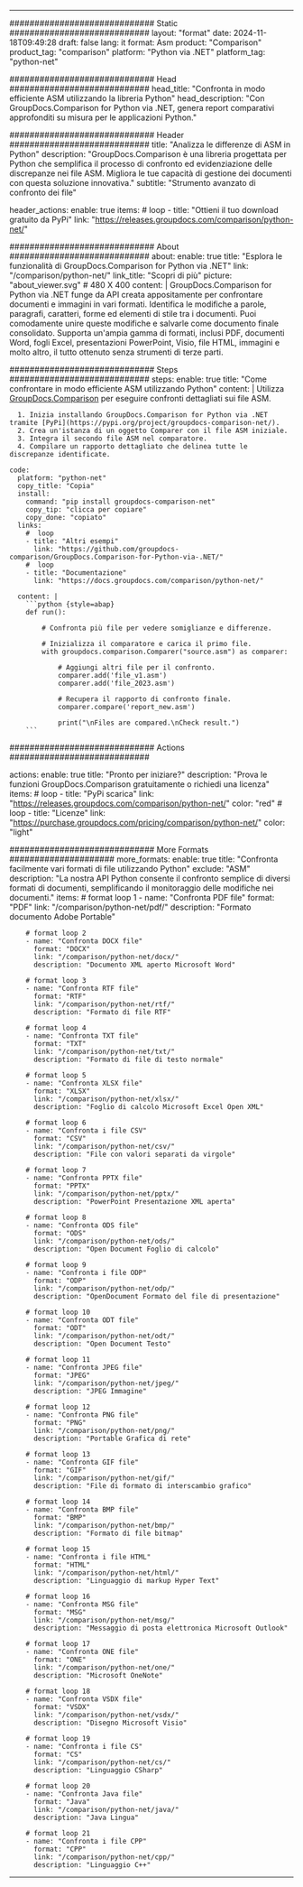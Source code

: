 
---
############################# Static ############################
layout: "format"
date:  2024-11-18T09:49:28
draft: false
lang: it
format: Asm
product: "Comparison"
product_tag: "comparison"
platform: "Python via .NET"
platform_tag: "python-net"

############################# Head ############################
head_title: "Confronta in modo efficiente ASM utilizzando la libreria Python"
head_description: "Con GroupDocs.Comparison for Python via .NET, genera report comparativi approfonditi su misura per le applicazioni Python."

############################# Header ############################
title: "Analizza le differenze di ASM in Python" 
description: "GroupDocs.Comparison è una libreria progettata per Python che semplifica il processo di confronto ed evidenziazione delle discrepanze nei file ASM. Migliora le tue capacità di gestione dei documenti con questa soluzione innovativa."
subtitle: "Strumento avanzato di confronto dei file" 

header_actions:
  enable: true
  items:
    #  loop
    - title: "Ottieni il tuo download gratuito da PyPi"
      link: "https://releases.groupdocs.com/comparison/python-net/"
      
############################# About ############################
about:
    enable: true
    title: "Esplora le funzionalità di GroupDocs.Comparison for Python via .NET"
    link: "/comparison/python-net/"
    link_title: "Scopri di più"
    picture: "about_viewer.svg" # 480 X 400
    content: |
       GroupDocs.Comparison for Python via .NET funge da API creata appositamente per confrontare documenti e immagini in vari formati. Identifica le modifiche a parole, paragrafi, caratteri, forme ed elementi di stile tra i documenti. Puoi comodamente unire queste modifiche e salvarle come documento finale consolidato. Supporta un'ampia gamma di formati, inclusi PDF, documenti Word, fogli Excel, presentazioni PowerPoint, Visio, file HTML, immagini e molto altro, il tutto ottenuto senza strumenti di terze parti.

############################# Steps ############################
steps:
    enable: true
    title: "Come confrontare in modo efficiente ASM utilizzando Python"
    content: |
      Utilizza [GroupDocs.Comparison](https://products.groupdocs.com/comparison/python-net/) per eseguire confronti dettagliati sui file ASM.
      
      1. Inizia installando GroupDocs.Comparison for Python via .NET tramite [PyPi](https://pypi.org/project/groupdocs-comparison-net/).
      2. Crea un'istanza di un oggetto Comparer con il file ASM iniziale.
      3. Integra il secondo file ASM nel comparatore.
      4. Compilare un rapporto dettagliato che delinea tutte le discrepanze identificate.
   
    code:
      platform: "python-net"
      copy_title: "Copia"
      install:
        command: "pip install groupdocs-comparison-net"
        copy_tip: "clicca per copiare"
        copy_done: "copiato"
      links:
        #  loop
        - title: "Altri esempi"
          link: "https://github.com/groupdocs-comparison/GroupDocs.Comparison-for-Python-via-.NET/"
        #  loop
        - title: "Documentazione"
          link: "https://docs.groupdocs.com/comparison/python-net/"
          
      content: |
        ```python {style=abap}
        def run():

            # Confronta più file per vedere somiglianze e differenze.

            # Inizializza il comparatore e carica il primo file.
            with groupdocs.comparison.Comparer("source.asm") as comparer:

                # Aggiungi altri file per il confronto.
                comparer.add('file_v1.asm')
                comparer.add('file_2023.asm')

                # Recupera il rapporto di confronto finale.
                comparer.compare('report_new.asm')

                print("\nFiles are compared.\nCheck result.")
        ```            

############################# Actions ############################

actions:
  enable: true
  title: "Pronto per iniziare?"
  description: "Prova le funzioni GroupDocs.Comparison gratuitamente o richiedi una licenza"
  items:
    #  loop
    - title: "PyPi scarica"
      link: "https://releases.groupdocs.com/comparison/python-net/"
      color: "red"
        #  loop
    - title: "Licenze"
      link: "https://purchase.groupdocs.com/pricing/comparison/python-net/"
      color: "light"


############################# More Formats #####################
more_formats:
    enable: true
    title: "Confronta facilmente vari formati di file utilizzando Python"
    exclude: "ASM"
    description: "La nostra API Python consente il confronto semplice di diversi formati di documenti, semplificando il monitoraggio delle modifiche nei documenti."
    items: 
        # format loop 1
        - name: "Confronta PDF file"
          format: "PDF"
          link: "/comparison/python-net/pdf/"
          description: "Formato documento Adobe Portable"

        # format loop 2
        - name: "Confronta DOCX file"
          format: "DOCX"
          link: "/comparison/python-net/docx/"
          description: "Documento XML aperto Microsoft Word"

        # format loop 3
        - name: "Confronta RTF file"
          format: "RTF"
          link: "/comparison/python-net/rtf/"
          description: "Formato di file RTF"

        # format loop 4
        - name: "Confronta TXT file"
          format: "TXT"
          link: "/comparison/python-net/txt/"
          description: "Formato di file di testo normale"

        # format loop 5
        - name: "Confronta XLSX file"
          format: "XLSX"
          link: "/comparison/python-net/xlsx/"
          description: "Foglio di calcolo Microsoft Excel Open XML"

        # format loop 6
        - name: "Confronta i file CSV"
          format: "CSV"
          link: "/comparison/python-net/csv/"
          description: "File con valori separati da virgole"

        # format loop 7
        - name: "Confronta PPTX file"
          format: "PPTX"
          link: "/comparison/python-net/pptx/"
          description: "PowerPoint Presentazione XML aperta"

        # format loop 8
        - name: "Confronta ODS file"
          format: "ODS"
          link: "/comparison/python-net/ods/"
          description: "Open Document Foglio di calcolo"

        # format loop 9
        - name: "Confronta i file ODP"
          format: "ODP"
          link: "/comparison/python-net/odp/"
          description: "OpenDocument Formato del file di presentazione"

        # format loop 10
        - name: "Confronta ODT file"
          format: "ODT"
          link: "/comparison/python-net/odt/"
          description: "Open Document Testo"

        # format loop 11
        - name: "Confronta JPEG file"
          format: "JPEG"
          link: "/comparison/python-net/jpeg/"
          description: "JPEG Immagine"

        # format loop 12
        - name: "Confronta PNG file"
          format: "PNG"
          link: "/comparison/python-net/png/"
          description: "Portable Grafica di rete"

        # format loop 13
        - name: "Confronta GIF file"
          format: "GIF"
          link: "/comparison/python-net/gif/"
          description: "File di formato di interscambio grafico"

        # format loop 14
        - name: "Confronta BMP file"
          format: "BMP"
          link: "/comparison/python-net/bmp/"
          description: "Formato di file bitmap"

        # format loop 15
        - name: "Confronta i file HTML"
          format: "HTML"
          link: "/comparison/python-net/html/"
          description: "Linguaggio di markup Hyper Text"

        # format loop 16
        - name: "Confronta MSG file"
          format: "MSG"
          link: "/comparison/python-net/msg/"
          description: "Messaggio di posta elettronica Microsoft Outlook"

        # format loop 17
        - name: "Confronta ONE file"
          format: "ONE"
          link: "/comparison/python-net/one/"
          description: "Microsoft OneNote"

        # format loop 18
        - name: "Confronta VSDX file"
          format: "VSDX"
          link: "/comparison/python-net/vsdx/"
          description: "Disegno Microsoft Visio"

        # format loop 19
        - name: "Confronta i file CS"
          format: "CS"
          link: "/comparison/python-net/cs/"
          description: "Linguaggio CSharp"

        # format loop 20
        - name: "Confronta Java file"
          format: "Java"
          link: "/comparison/python-net/java/"
          description: "Java Lingua"
          
        # format loop 21
        - name: "Confronta i file CPP"
          format: "CPP"
          link: "/comparison/python-net/cpp/"
          description: "Linguaggio C++"
---